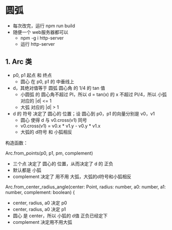 # 圆弧

+ 每次改完，运行 npm run build
+ 随便一个 web服务器都可以
    - npm -g i http-server
    - 运行 http-server

## 1. Arc 类

+ p0, p1 起点 和 终点
    - 圆心 在 p0, p1 的 中垂线上
+ d，其绝对值等于 圆弧 圆心角 的 1/4 的 tan 值
    - 小圆弧 的 圆心角不超过 PI，所以 d = tan(x) 的 x 不超过 PI/4，所以 小弧对应的 |d| <= 1
    - 大弧 对应的 |d| > 1
+ d 的 符号 决定了 圆心的 位置；设 圆心到 p0，p1 的向量分别是 v0，v1
    -  圆心 使得 d 与 v0.cross(v1) 同号
    -  v0.cross(v1) = v0.x * v1.y - v0.y * v1.x
    - 大弧的 d符号 和 小狐相反

构造函数：

Arc.from_points(p0, p1, pm, complement) 

+ 三个点 决定了 圆心的 位置，从而决定了 d 的 正负
+ 默认都是 小狐
+ complement 决定了 用不用 大弧，大弧的d符号和小狐相反

Arc.from_center_radius_angle(center: Point, radius: number, a0: number, a1: number, complement: boolean) {

+ center, radius, a0 决定 p0
+ center, radius, a0 决定 p1
+ 圆心 是 center，所以 小狐的 d值 正负已经定下
+ complement 决定用不用大弧

